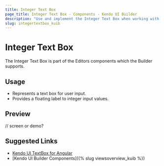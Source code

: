 ```yaml
---
title: Integer Text Box
page_title: Integer Text Box - Components - Kendo UI Builder
description: "Use and implement the Integer Text Box when working with the Kendo UI Builder tool for creating and managing Angular and AngularJS-based web applications."
slug: integertextbox_kuib
---
```


# Integer Text Box

The Integer Text Box is part of the Editors components which the Builder supports.

## Usage

* Represents a text box for user input.
* Provides a floating label to integer input values.

## Preview

// screen or demo?

## Suggested Links

* [Kendo UI TextBox for Angular](https://www.telerik.com/kendo-angular-ui/components/inputs/textbox/)
* [Kendo UI Builder Components]({% slug viewsoverview_kuib %})
